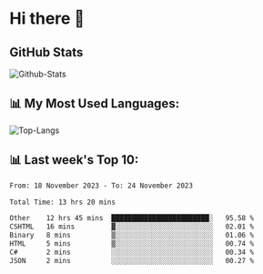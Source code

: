 # Hi there 👋

## GitHub Stats
![Github-Stats](https://github-readme-stats-sigma-five.vercel.app/api?username=ltorson&show_icons=true&theme=radical&count_private=true)

## 📊 My Most Used Languages:
![Top-Langs](https://github-readme-stats-sigma-five.vercel.app/api/top-langs/?username=LTorson&layout=compact&langs_count=10)

## 📊 Last week's Top 10:
<!--START_SECTION:waka-->

```txt
From: 18 November 2023 - To: 24 November 2023

Total Time: 13 hrs 20 mins

Other    12 hrs 45 mins  ████████████████████████░   95.58 %
CSHTML   16 mins         ▓░░░░░░░░░░░░░░░░░░░░░░░░   02.01 %
Binary   8 mins          ▒░░░░░░░░░░░░░░░░░░░░░░░░   01.06 %
HTML     5 mins          ▒░░░░░░░░░░░░░░░░░░░░░░░░   00.74 %
C#       2 mins          ░░░░░░░░░░░░░░░░░░░░░░░░░   00.34 %
JSON     2 mins          ░░░░░░░░░░░░░░░░░░░░░░░░░   00.27 %
```

<!--END_SECTION:waka-->
